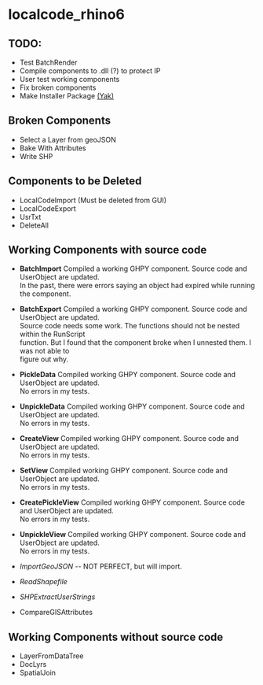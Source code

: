 # localcode_rhino6

## TODO:
* Test BatchRender
* Compile components to .dll (?) to protect IP 
* User test working components
* Fix broken components
* Make Installer Package [(Yak)](https://developer.rhino3d.com/guides/yak/what-is-yak/)

## Broken Components
* Select a Layer from geoJSON
* Bake With Attributes
* Write SHP

## Components to be Deleted
* LocalCodeImport (Must be deleted from GUI)
* LocalCodeExport
* UsrTxt
* DeleteAll

## Working Components with source code
* **BatchImport**
   Compiled a working GHPY component. Source code and UserObject are updated.  
   In the past, there were errors saying an object had expired while running the component.  

* **BatchExport**
   Compiled a working GHPY component. Source code and UserObject are updated.  
   Source code needs some work. The functions should not be nested within the RunScript  
   function. But I found that the component broke when I unnested them. I was not able to  
   figure out why. 

* **PickleData**
   Compiled working GHPY component. Source code and UserObject are updated.  
   No errors in my tests.  

* **UnpickleData**
   Compiled working GHPY component. Source code and UserObject are updated.  
   No errors in my tests.  

* **CreateView**
   Compiled working GHPY component. Source code and UserObject are updated.  
   No errors in my tests.  

* **SetView**
   Compiled working GHPY component. Source code and UserObject are updated.  
   No errors in my tests.  

* **CreatePickleView**
   Compiled working GHPY component. Source code and UserObject are updated.  
   No errors in my tests.  

* **UnpickleView**
   Compiled working GHPY component. Source code and UserObject are updated.  
   No errors in my tests.  

* *ImportGeoJSON* -- NOT PERFECT, but will import.

* *ReadShapefile*

* *SHPExtractUserStrings*

* CompareGISAttributes

## Working Components without source code
* LayerFromDataTree
* DocLyrs
* SpatialJoin



